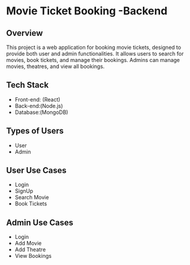 # Movie Ticket Booking -Backend 
## Overview
This project is a web application for booking movie tickets, designed to provide both user and admin functionalities. It allows users to search for movies, book tickets, and manage their bookings. Admins can manage movies, theatres, and view all bookings.

## Tech Stack
  * Front-end: (React)
  * Back-end:(Node.js)
  * Database:(MongoDB)
## Types of Users
  * User
  * Admin
## User Use Cases
  * Login
  * SignUp
  * Search Movie
  * Book Tickets
## Admin Use Cases
  * Login
  * Add Movie
  * Add Theatre
  * View Bookings
